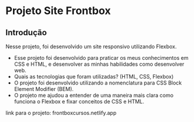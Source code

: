 # Projeto Site Frontbox

## Introdução

Nesse projeto, foi desenvolvido um site responsivo utilizando Flexbox.

* Esse projeto foi desenvolvido para praticar os meus conhecimentos em CSS e HTML, e desenvolver as minhas habilidades como desenvolver web.
* Quais as  tecnologias que foram utilizadas? (HTML, CSS, Flexbox)
* O projeto foi desenvolvido utilizando a nomenclatura para CSS Block Element Modifier (BEM).
* O projeto me ajudou a entender de uma maneira mais clara como funciona o Flexbox e fixar conceitos de CSS e HTML.

link para o projeto: frontboxcursos.netlify.app
